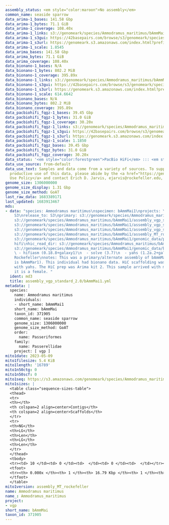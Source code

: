 ```yaml
---
assembly_status: <em style="color:maroon">No assembly</em>
common_name: seaside sparrow
data_arima-1_bases: 141.58 Gbp
data_arima-1_bytes: 71.1 GiB
data_arima-1_coverage: 108.40x
data_arima-1_links: s3://genomeark/species/Ammodramus_maritimus/bAmmMai1/genomic_data/arima/<br>
data_arima-1_s3gui: https://42basepairs.com/browse/s3/genomeark/species/Ammodramus_maritimus/bAmmMai1/genomic_data/arima/
data_arima-1_s3url: https://genomeark.s3.amazonaws.com/index.html?prefix=species/Ammodramus_maritimus/bAmmMai1/genomic_data/arima/
data_arima-1_scale: 1.8545
data_arima_bases: 141.58 Gbp
data_arima_bytes: 71.1 GiB
data_arima_coverage: 108.40x
data_bionano-1_bases: N/A
data_bionano-1_bytes: 802.2 MiB
data_bionano-1_coverage: 395.89x
data_bionano-1_links: s3://genomeark/species/Ammodramus_maritimus/bAmmMai1/genomic_data/bionano/<br>
data_bionano-1_s3gui: https://42basepairs.com/browse/s3/genomeark/species/Ammodramus_maritimus/bAmmMai1/genomic_data/bionano/
data_bionano-1_s3url: https://genomeark.s3.amazonaws.com/index.html?prefix=species/Ammodramus_maritimus/bAmmMai1/genomic_data/bionano/
data_bionano-1_scale: 614.6642
data_bionano_bases: N/A
data_bionano_bytes: 802.2 MiB
data_bionano_coverage: 395.89x
data_pacbiohifi_fqgz-1_bases: 39.45 Gbp
data_pacbiohifi_fqgz-1_bytes: 31.0 GiB
data_pacbiohifi_fqgz-1_coverage: 30.20x
data_pacbiohifi_fqgz-1_links: s3://genomeark/species/Ammodramus_maritimus/bAmmMai1/genomic_data/pacbio_hifi/<br>
data_pacbiohifi_fqgz-1_s3gui: https://42basepairs.com/browse/s3/genomeark/species/Ammodramus_maritimus/bAmmMai1/genomic_data/pacbio_hifi/
data_pacbiohifi_fqgz-1_s3url: https://genomeark.s3.amazonaws.com/index.html?prefix=species/Ammodramus_maritimus/bAmmMai1/genomic_data/pacbio_hifi/
data_pacbiohifi_fqgz-1_scale: 1.1850
data_pacbiohifi_fqgz_bases: 39.45 Gbp
data_pacbiohifi_fqgz_bytes: 31.0 GiB
data_pacbiohifi_fqgz_coverage: 30.20x
data_status: '<em style="color:forestgreen">PacBio HiFi</em> ::: <em style="color:forestgreen">Arima</em>'
data_use_source: from-default
data_use_text: Samples and data come from a variety of sources. To support fair and
  productive use of this data, please abide by the <a href="https://genome10k.soe.ucsc.edu/data-use-policies/">Data
  Use Policy</a> and contact Erich D. Jarvis, ejarvis@rockefeller.edu, with any questions.
genome_size: 1306000000
genome_size_display: 1.31 Gbp
genome_size_method: GoAT
last_raw_data: 1683389171
last_updated: 1683913467
mds:
- data: "species: Ammodramus maritimus\nspecimen: bAmmMai1\nprojects: \n  - vgp\ndata_location:
    S3\nrelease_to: S3\nprimary: s3://genomeark/species/Ammodramus_maritimus/bAmmMai1/assembly_vgp_standard_2.0/bAmmMai1.standard.pri.20230512.fasta.gz\nhaplotigs:
    s3://genomeark/species/Ammodramus_maritimus/bAmmMai1/assembly_vgp_standard_2.0/bAmmMai1.standard.alt.20230512.fasta.gz\npretext:
    s3://genomeark/species/Ammodramus_maritimus/bAmmMai1/assembly_vgp_standard_2.0/evaluation/pri/pretext/bAmmMai1_pri__s2.heatmap.pretext\nkmer_spectra_img:
    s3://genomeark/species/Ammodramus_maritimus/bAmmMai1/assembly_vgp_standard_2.0/evaluation/merqury/bAmmMai1_png/\nmito:
    s3://genomeark/species/Ammodramus_maritimus/bAmmMai1/assembly_MT_rockefeller/bAmmMai1.MT.20230509.fasta.gz\npacbio_read_dir:
    s3://genomeark/species/Ammodramus_maritimus/bAmmMai1/genomic_data/pacbio_hifi/\npacbio_read_type:
    hifi\nhic_read_dir: s3://genomeark/species/Ammodramus_maritimus/bAmmMai1/genomic_data/arima/\nbionano_cmap_dir:
    s3://genomeark/species/Ammodramus_maritimus/bAmmMai1/genomic_data/bionano/\npipeline:\n
    \ - hifiasm (0.18.8+galaxy1)\n  - solve (3.7)\n  - yahs (1.2a.2+galaxy1)\nassembled_by_group:
    Rockefeller\nnotes: This was a primary/alternate assembly of bAmmMai1 (VGL ID
    is bAmmMar1). This individual had bionano data. HiC scaffolding was performed
    with yahs. The HiC prep was Arima kit 2. This sample arrived with metadata indicating
    it is a female. "
  ident: md3
  title: assembly_vgp_standard_2.0/bAmmMai1.yml
metadata: |
  species:
    name: Ammodramus maritimus
    individuals:
    - short_name: bAmmMai1
    short_name: bAmmMai
    taxon_id: 371905
    common_name: seaside sparrow
    genome_size: 1306000000
    genome_size_method: GoAT
    order:
      name: Passeriformes
    family:
      name: Passerellidae
    project: [ vgp ]
mito1date: 2023-05-09
mito1filesize: 5.4 KiB
mito1length: '16789'
mito1n50ctg: 0
mito1n50scf: 0
mito1seq: https://s3.amazonaws.com/genomeark/species/Ammodramus_maritimus/bAmmMai1/assembly_MT_rockefeller/bAmmMai1.MT.20230509.fasta.gz
mito1sizes: |
  <table class="sequence-sizes-table">
  <thead>
  <tr>
  <th></th>
  <th colspan=2 align=center>Contigs</th>
  <th colspan=2 align=center>Scaffolds</th>
  </tr>
  <tr>
  <th>NG</th>
  <th>LG</th>
  <th>Len</th>
  <th>LG</th>
  <th>Len</th>
  </tr>
  </thead>
  <tbody>
  <tr><td> 10 </td><td> 0 </td><td>  </td><td> 0 </td><td>  </td></tr><tr><td> 20 </td><td> 0 </td><td>  </td><td> 0 </td><td>  </td></tr><tr><td> 30 </td><td> 0 </td><td>  </td><td> 0 </td><td>  </td></tr><tr><td> 40 </td><td> 0 </td><td>  </td><td> 0 </td><td>  </td></tr><tr style="background-color:#cccccc;"><td> 50 </td><td> 0 </td><td style="background-color:#ff8888;">  </td><td> 0 </td><td style="background-color:#ff8888;">  </td></tr><tr><td> 60 </td><td> 0 </td><td>  </td><td> 0 </td><td>  </td></tr><tr><td> 70 </td><td> 0 </td><td>  </td><td> 0 </td><td>  </td></tr><tr><td> 80 </td><td> 0 </td><td>  </td><td> 0 </td><td>  </td></tr><tr><td> 90 </td><td> 0 </td><td>  </td><td> 0 </td><td>  </td></tr><tr><td> 100 </td><td> 0 </td><td>  </td><td> 0 </td><td>  </td></tr></tbody>
  <tfoot>
  <tr><th> 0.000x </th><th> 1 </th><th> 16.79 Kbp </th><th> 1 </th><th> 16.79 Kbp </th></tr>
  </tfoot>
  </table>
mito1version: assembly_MT_rockefeller
name: Ammodramus maritimus
name_: Ammodramus_maritimus
project:
- vgp
short_name: bAmmMai
taxon_id: 371905
---
```

